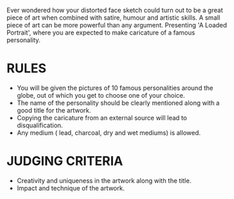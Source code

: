<!-- TITLE: A Loaded Potrait -->
<!-- SUBTITLE: Cartoon-ize your face-->

Ever wondered how your distorted face sketch could turn out to be a great piece of art when combined with satire, humour and artistic skills. A small piece of art can be more powerful than any argument. Presenting 'A Loaded Portrait', where you are expected to make caricature of a famous personality.
# RULES
* You will be given the pictures of 10 famous personalities around the globe, out of which you get to choose one of your choice.
* The name of the personality should be clearly mentioned along with a good title for the artwork.
* Copying the caricature from an external source will lead to disqualification.
* Any medium ( lead, charcoal, dry and wet mediums) is allowed.

# JUDGING CRITERIA

* Creativity and uniqueness in the artwork along with the title.
* Impact and technique of the artwork.